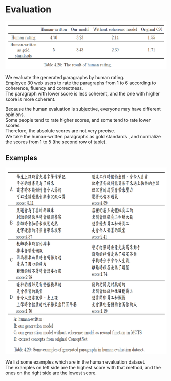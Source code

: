 # Evaluation

<p align="center">
  <img width="600" height="150" src="./evaluation_generation_model.png">
</p>

We evaluate the generated paragraphs by human rating.  
Employee 30 web users to rate the paragraphs from 1 to 6 according to coherence, fluency and correctness.  
The paragraph with lower score is less coherent, and the one with higher score is more coherent.  

Because the human evaluation is subjective, everyone may have different opinions.  
Some people tend to rate higher scores, and some tend to rate lower scores.  
Therefore, the absolute scores are not very precise.  
We take the human-written paragraphs as gold standards , and normalize the scores from 1 to 5 (the second row of table).  

## Examples

<p align="center">
  <img width="710" height="580" src="./evaluation_generated_paragraphs.png">
</p>

We list some examples which are in the human evaluation dataset.  
The examples on left side are the highest score with that method, and the ones on the right side are the lowest score.
